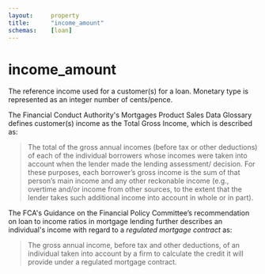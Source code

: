 ```yaml
---
layout:		property
title:		"income_amount"
schemas:	[loan]
---
```


# income_amount
The reference income used for a customer(s) for a loan. Monetary type is represented as an integer number of cents/pence.

The Financial Conduct Authority's Mortgages Product Sales Data Glossary defines customer(s) income as the Total Gross Income, which is described as:

> The total of the gross annual incomes (before tax or other deductions) of each of the individual borrowers whose incomes were taken into account when the lender made the lending assessment/ decision. For these purposes, each borrower’s gross income is the sum of that person’s main income and any other reckonable income (e.g., overtime and/or income from other sources, to the extent that the lender takes such additional income into account in whole or in part).

The FCA's Guidance on the Financial Policy Committee’s recommendation on loan to income ratios in mortgage lending further describes an individual's income with regard to a *regulated mortgage contract* as:

> The gross annual income, before tax and other deductions, of an individual taken into account by a firm to calculate the credit it will provide under a regulated mortgage contract.
